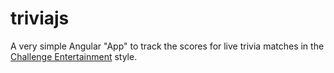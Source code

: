 triviajs
========
A very simple Angular "App" to track the scores for live trivia matches in the [Challenge Entertainment](http://little-rock.cetrivia.com/market.php?id=25) style.
